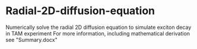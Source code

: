 # Radial-2D-diffusion-equation
Numerically solve the radial 2D diffusion equation to simulate exciton decay in TAM experiment
For more information, including mathematical derivation see "Summary.docx"

